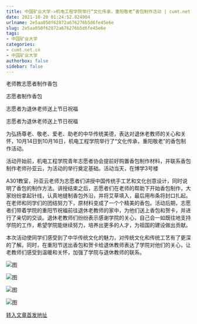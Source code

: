 ```yaml
---
title: 中国矿业大学->机电工程学院举行“文化传承，重阳敬老”香包制作活动 | cumt.net.cn
date: 2021-10-20 01:24:52.824904
urlname: 2e5aa050f62872a676276b5d6fe45e6e
slug: 2e5aa050f62872a676276b5d6fe45e6e
tags: 
- 中国矿业大学
categories:
- cumt.net.cn
- 中国矿业大学
authorbox: false
sidebar: false
---
```

老师教志愿者制作香包

志愿者制作香包

志愿者为退休老师送上节日祝福

志愿者为退休老师送上节日祝福

为弘扬尊老、敬老、爱老、助老的中华传统美德，表达对退休老教师的关心和关怀，10月14日到10月16日，机电工程学院举行了“文化传承，重阳敬老”的香包制作活动。

活动开始前，机电工程学院青年志愿者协会提前好购置香包制作材料，并联系香包制作老师孙亚云，为活动的举行奠定基础。活动当天，在博学3号楼
<!--more-->
A301教室，孙亚云老师为志愿者们讲授中国传统手工艺和文化创意设计，同时说明了香包的制作方法。讲授结束之后，志愿者们在老师的帮助下开始香包制作，大家纷纷拿起针线，认真地缝制香包外沿，并将艾草填入，最后用布条将封口扎起。在老师和同学们的团结努力下，原材料变成了一个个精美的香包。活动后期，志愿者们带着学院的重阳节祝福前往退休老教师的家中，为他们送上香包和贺卡，并进行了亲切的交谈。退休老教师们纷纷表示感谢学院的关心，自己会一如既往地支持学院的工作，希望学院能继续努力，培养出更多的人才，为祖国的建设做出贡献。

本次活动使同学们感受到了中华传统文化的魅力，对传统文化和传统工艺有了更深的了解。同时，在重阳节送出香包和贺卡给退休教师表达了学院对他们的关心，让老教师们感受到温暖和关怀，加强了学院与退休教师的联系。

![图](http://xwzx.cumt.edu.cn/_upload/article/images/49/02/5a66929c406b84a1d9179501b02c/c936ff1e-0041-4c07-bad4-cb3b5ea3843c.jpg)

![图](http://xwzx.cumt.edu.cn/_upload/article/images/49/02/5a66929c406b84a1d9179501b02c/3aa657a7-2ffb-4283-8424-0f88454922fe.jpg)

![图](http://xwzx.cumt.edu.cn/_upload/article/images/49/02/5a66929c406b84a1d9179501b02c/f075e777-8436-41d3-9008-41272f0242fd.jpg)

![图](http://xwzx.cumt.edu.cn/_upload/article/images/49/02/5a66929c406b84a1d9179501b02c/1eabe1b5-463e-419d-a1d3-f90781bc6265.jpg)

[转入文章首发地址](http://xwzx.cumt.edu.cn/4c/7b/c523a609403/page.htm)